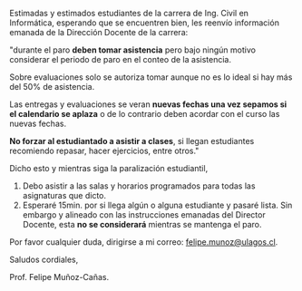 Estimadas y estimados estudiantes de la carrera de Ing. Civil en Informática, esperando que se encuentren bien, les reenvío información emanada de la Dirección Docente de la carrera:

"durante el paro **deben tomar asistencia** pero bajo ningún motivo considerar el periodo de paro en el conteo de la asistencia. 

Sobre evaluaciones solo se autoriza tomar aunque no es lo ideal si hay más del 50% de asistencia. 

Las entregas y evaluaciones se veran **nuevas fechas una vez sepamos si el calendario se aplaza** o de lo contrario deben acordar con el curso las nuevas fechas. 

**No forzar al estudiantado a asistir a clases**, si llegan estudiantes recomiendo repasar, hacer ejercicios, entre otros."

Dicho esto y mientras siga la paralización estudiantil, 

1. Debo asistir a las salas y horarios programados para todas las asignaturas que dicto.
2. Esperaré 15min. por si llega algún o alguna estudiante y pasaré lista. Sin embargo y alineado con las instrucciones emanadas del Director Docente, esta **no se considerará** mientras se mantenga el paro.

Por favor cualquier duda, dirigirse a mi correo: felipe.munoz@ulagos.cl.

Saludos cordiales,

Prof. Felipe Muñoz-Cañas.
